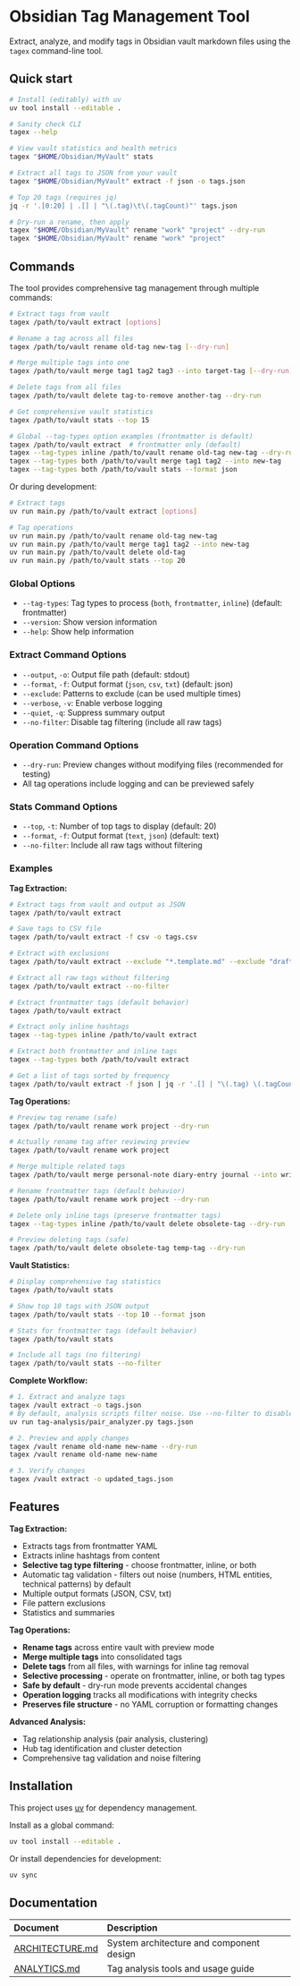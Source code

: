 # Obsidian Tag Management Tool

Extract, analyze, and modify tags in Obsidian vault markdown files using the `tagex` command-line tool.


## Quick start

```bash
# Install (editably) with uv
uv tool install --editable .

# Sanity check CLI
tagex --help

# View vault statistics and health metrics
tagex "$HOME/Obsidian/MyVault" stats

# Extract all tags to JSON from your vault
tagex "$HOME/Obsidian/MyVault" extract -f json -o tags.json

# Top 20 tags (requires jq)
jq -r '.[0:20] | .[] | "\(.tag)\t\(.tagCount)"' tags.json

# Dry-run a rename, then apply
tagex "$HOME/Obsidian/MyVault" rename "work" "project" --dry-run
tagex "$HOME/Obsidian/MyVault" rename "work" "project"
```

## Commands

The tool provides comprehensive tag management through multiple commands:

```bash
# Extract tags from vault
tagex /path/to/vault extract [options]

# Rename a tag across all files
tagex /path/to/vault rename old-tag new-tag [--dry-run]

# Merge multiple tags into one
tagex /path/to/vault merge tag1 tag2 tag3 --into target-tag [--dry-run]

# Delete tags from all files
tagex /path/to/vault delete tag-to-remove another-tag --dry-run

# Get comprehensive vault statistics
tagex /path/to/vault stats --top 15

# Global --tag-types option examples (frontmatter is default)
tagex /path/to/vault extract  # frontmatter only (default)
tagex --tag-types inline /path/to/vault rename old-tag new-tag --dry-run
tagex --tag-types both /path/to/vault merge tag1 tag2 --into new-tag
tagex --tag-types both /path/to/vault stats --format json
```

Or during development:
```bash
# Extract tags
uv run main.py /path/to/vault extract [options]

# Tag operations
uv run main.py /path/to/vault rename old-tag new-tag
uv run main.py /path/to/vault merge tag1 tag2 --into new-tag
uv run main.py /path/to/vault delete old-tag
uv run main.py /path/to/vault stats --top 20
```

### Global Options

- `--tag-types`: Tag types to process (`both`, `frontmatter`, `inline`) (default: frontmatter)
- `--version`: Show version information
- `--help`: Show help information

### Extract Command Options

- `--output`, `-o`: Output file path (default: stdout)
- `--format`, `-f`: Output format (`json`, `csv`, `txt`) (default: json)
- `--exclude`: Patterns to exclude (can be used multiple times)
- `--verbose`, `-v`: Enable verbose logging
- `--quiet`, `-q`: Suppress summary output
- `--no-filter`: Disable tag filtering (include all raw tags)

### Operation Command Options

- `--dry-run`: Preview changes without modifying files (recommended for testing)
- All tag operations include logging and can be previewed safely

### Stats Command Options

- `--top`, `-t`: Number of top tags to display (default: 20)
- `--format`, `-f`: Output format (`text`, `json`) (default: text)
- `--no-filter`: Include all raw tags without filtering

### Examples

**Tag Extraction:**
```bash
# Extract tags from vault and output as JSON
tagex /path/to/vault extract

# Save tags to CSV file
tagex /path/to/vault extract -f csv -o tags.csv

# Extract with exclusions
tagex /path/to/vault extract --exclude "*.template.md" --exclude "drafts/*"

# Extract all raw tags without filtering
tagex /path/to/vault extract --no-filter

# Extract frontmatter tags (default behavior)
tagex /path/to/vault extract

# Extract only inline hashtags
tagex --tag-types inline /path/to/vault extract

# Extract both frontmatter and inline tags
tagex --tag-types both /path/to/vault extract

# Get a list of tags sorted by frequency
tagex /path/to/vault extract -f json | jq -r '.[] | "\(.tag) \(.tagCount)"'
```

**Tag Operations:**
```bash
# Preview tag rename (safe)
tagex /path/to/vault rename work project --dry-run

# Actually rename tag after reviewing preview
tagex /path/to/vault rename work project

# Merge multiple related tags
tagex /path/to/vault merge personal-note diary-entry journal --into writing

# Rename frontmatter tags (default behavior)
tagex /path/to/vault rename work project --dry-run

# Delete only inline tags (preserve frontmatter tags)
tagex --tag-types inline /path/to/vault delete obsolete-tag --dry-run

# Preview deleting tags (safe)
tagex /path/to/vault delete obsolete-tag temp-tag --dry-run
```

**Vault Statistics:**

```bash
# Display comprehensive tag statistics
tagex /path/to/vault stats

# Show top 10 tags with JSON output
tagex /path/to/vault stats --top 10 --format json

# Stats for frontmatter tags (default behavior)
tagex /path/to/vault stats

# Include all tags (no filtering)
tagex /path/to/vault stats --no-filter
```

**Complete Workflow:**
```bash
# 1. Extract and analyze tags
tagex /vault extract -o tags.json
# By default, analysis scripts filter noise. Use --no-filter to disable.
uv run tag-analysis/pair_analyzer.py tags.json

# 2. Preview and apply changes
tagex /vault rename old-name new-name --dry-run
tagex /vault rename old-name new-name

# 3. Verify changes
tagex /vault extract -o updated_tags.json
```

## Features

**Tag Extraction:**

- Extracts tags from frontmatter YAML
- Extracts inline hashtags from content
- **Selective tag type filtering** - choose frontmatter, inline, or both
- Automatic tag validation - filters out noise (numbers, HTML entities, technical patterns) by default
- Multiple output formats (JSON, CSV, txt)
- File pattern exclusions
- Statistics and summaries

**Tag Operations:**

- **Rename tags** across entire vault with preview mode
- **Merge multiple tags** into consolidated tags
- **Delete tags** from all files, with warnings for inline tag removal
- **Selective processing** - operate on frontmatter, inline, or both tag types
- **Safe by default** - dry-run mode prevents accidental changes
- **Operation logging** tracks all modifications with integrity checks
- **Preserves file structure** - no YAML corruption or formatting changes

**Advanced Analysis:**

- Tag relationship analysis (pair analysis, clustering)
- Hub tag identification and cluster detection
- Comprehensive tag validation and noise filtering

## Installation

This project uses [uv](https://docs.astral.sh/uv/) for dependency management.

Install as a global command:
```bash
uv tool install --editable .
```

Or install dependencies for development:
```bash
uv sync
```


## Documentation

| Document | Description |
| :----------|:-------------|
| [ARCHITECTURE.md](doc/ARCHITECTURE.md) | System architecture and component design |
| [ANALYTICS.md](doc/ANALYTICS.md) | Tag analysis tools and usage guide |

